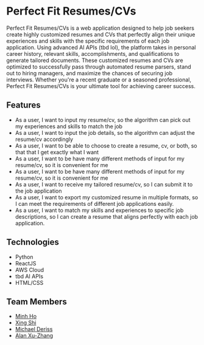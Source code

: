 # Perfect Fit Resumes/CVs
Perfect Fit Resumes/CVs is a web application designed to help job seekers create highly customized resumes and CVs that perfectly align their unique experiences and skills with the specific requirements of each job application. Using advanced AI APIs (tbd lol), the platform takes in personal career history, relevant skills, accomplishments, and qualifications to generate tailored documents. These customized resumes and CVs are optimized to successfully pass through automated resume parsers, stand out to hiring managers, and maximize the chances of securing job interviews. Whether you're a recent graduate or a seasoned professional, Perfect Fit Resumes/CVs is your ultimate tool for achieving career success.

## Features
* As a user, I want to input my resume/cv, so the algorithm can pick out my experiences and skills to match the job
* As a user, I want to input the job details, so the algorithm can adjust the resume/cv accordingly 
* As a user, I want to be able to choose to create a resume, cv, or both, so that that I get exactly what I want
* As a user, I want to be have many different methods of input for my resume/cv, so it is convenient for me
* As a user, I want to be have many different methods of input for my resume/cv, so it is convenient for me
* As a user, I want to receive my tailored resume/cv, so I can submit it to the job application
* As a user, I want to export my customized resume in multiple formats, so I can meet the requirements of different job applications easily.
* As a user, I want to match my skills and experiences to specific job descriptions, so I can create a resume that aligns perfectly with each job application.

## Technologies
* Python
* ReactJS
* AWS Cloud
* tbd AI APIs
* HTML/CSS

## Team Members
* [Minh Ho](https://github.com/mnvho)
* [Xing Shi](https://github.com/xing-coder)
* [Michael Deriss](https://github.com/MichaelJDeriss)
* [Alan Xu-Zhang]()
